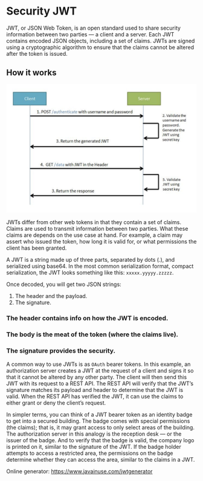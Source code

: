 # Security JWT

JWT, or JSON Web Token, is an open standard used to share security information between two parties — a client and a
server. Each JWT contains encoded JSON objects, including a set of claims. JWTs are signed using a cryptographic
algorithm to ensure that the claims cannot be altered after the token is issued.

## How it works

![](jwt.png)

JWTs differ from other web tokens in that they contain a set of claims. Claims are used to transmit information between
two parties. What these claims are depends on the use case at hand. For example, a claim may assert who issued the
token, how long it is valid for, or what permissions the client has been granted.

A JWT is a string made up of three parts, separated by dots (.), and serialized using base64. In the most common
serialization format, compact serialization, the JWT looks something like this: `xxxxx.yyyyy.zzzzz`.

Once decoded, you will get two JSON strings:

1. The header and the payload.
2. The signature.

### The header contains info on how the JWT is encoded. 
### The body is the meat of the token (where the claims live). 
### The signature provides the security.

A common way to use JWTs is as `OAuth` bearer tokens. In this example, an authorization server creates a JWT at the
request of a client and signs it so that it cannot be altered by any other party. The client will then send this JWT
with its request to a REST API. The REST API will verify that the JWT’s signature matches its payload and header to
determine that the JWT is valid. When the REST API has verified the JWT, it can use the claims to either grant or deny
the client’s request.

In simpler terms, you can think of a JWT bearer token as an identity badge to get into a secured building. The badge
comes with special permissions (the claims); that is, it may grant access to only select areas of the building. The
authorization server in this analogy is the reception desk — or the issuer of the badge. And to verify that the badge is
valid, the company logo is printed on it, similar to the signature of the JWT. If the badge holder attempts to access a
restricted area, the permissions on the badge determine whether they can access the area, similar to the claims
in a JWT.


Online generator: https://www.javainuse.com/jwtgenerator